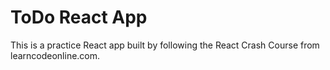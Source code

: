 # ToDo React App

This is a practice React app built by following the React Crash Course from learncodeonline.com.

